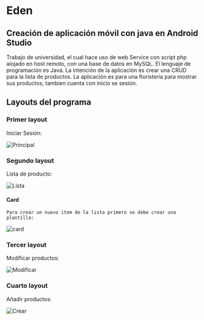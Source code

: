 # Eden
## Creación de aplicación móvil con java en Android Studio
Trabajo de universidad, el cual hace uso de web Service con script php alojado en host remoto, con una base de datos en MySQL. El lenguaje de programación es Java.
La intención de la aplicación es crear una CRUD para la lista de productos. La aplicación es para una floristería para mostrar sus productos, tambien cuenta con inicio se sesión.

## Layouts del programa 
### Primer layout
Iniciar Sesión:

![Principal](/screenshot/iniciarSesion.png "activity_main.xml") 

### Segundo layout
Lista de producto:

![Lista](/screenshot/listProduct.png "activity_client.xml")

#### Card
    Para crear un nuevo item de la lista primero se debe crear una plantilla:

![card](/screenshot/card.png "tarjeta.xml") 

### Tercer layout
Modificar productos:

![Modificar](/screenshot/updateProc.png "fragment_edit.xml") 

### Cuarto layout
Añadir productos:

![Crear](/screenshot/addProduct.png "fragment_edit.xml") 
